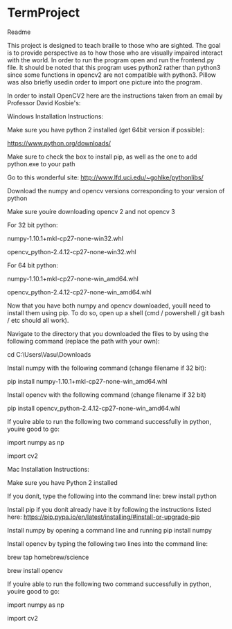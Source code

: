 # TermProject
Readme 

This project is designed to teach braille to those who are sighted. The goal is to provide perspective
as to how those who are visually impaired interact with the world. In order to run the program open and run the frontend.py file. 
It should be noted that this program uses python2 rather than python3 since some functions in opencv2 are not 
compatible with python3. Pillow was also briefly usedin order to import one picture into the program. 

In order to install OpenCV2 here are the instructions taken from an email by Professor David Kosbie's:


Windows Installation Instructions:

 

Make sure you have python 2 installed (get 64bit version if possible):

https://www.python.org/downloads/

Make sure to check the box to install pip, as well as the one to add python.exe to your path

Go to this wonderful site: http://www.lfd.uci.edu/~gohlke/pythonlibs/

Download the numpy and opencv versions corresponding to your version of python

Make sure youíre downloading opencv 2 and not opencv 3

For 32 bit python:

numpy-1.10.1+mkl-cp27-none-win32.whl

opencv_python-2.4.12-cp27-none-win32.whl

For 64 bit python:

numpy-1.10.1+mkl-cp27-none-win_amd64.whl

opencv_python-2.4.12-cp27-none-win_amd64.whl

Now that you have both numpy and opencv downloaded, youíll need to install them using pip. To do so, open up a shell (cmd / powershell / git bash / etc should all work).

Navigate to the directory that you downloaded the files to by using the following command (replace the path with your own):

cd C:\Users\Vasu\Downloads

Install numpy with the following command (change filename if 32 bit):

pip install numpy-1.10.1+mkl-cp27-none-win_amd64.whl

Install opencv with the following command (change filename if 32 bit)

pip install opencv_python-2.4.12-cp27-none-win_amd64.whl

If youíre able to run the following two command successfully in python, youíre good to go:

import numpy as np

import cv2

 

Mac Installation Instructions:

Make sure you have Python 2 installed

If you donít, type the following into the command line: brew install python

Install pip if you donít already have it by following the instructions listed here: https://pip.pypa.io/en/latest/installing/#install-or-upgrade-pip

Install numpy by opening a command line and running pip install numpy

Install opencv by typing the following two lines into the command line:

brew tap homebrew/science

brew install opencv

If youíre able to run the following two command successfully in python, youíre good to go:

import numpy as np

import cv2
